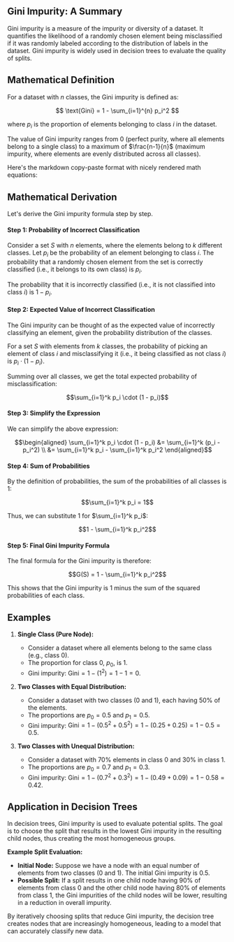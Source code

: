 ## Gini Impurity: A Summary

Gini impurity is a measure of the impurity or diversity of a dataset. It quantifies the likelihood of a randomly chosen element being misclassified if it was randomly labeled according to the distribution of labels in the dataset. Gini impurity is widely used in decision trees to evaluate the quality of splits.

## Mathematical Definition

For a dataset with $n$ classes, the Gini impurity is defined as:

$$
\text{Gini} = 1 - \sum_{i=1}^{n} p_i^2
$$

where $p_i$ is the proportion of elements belonging to class $i$ in the dataset.

The value of Gini impurity ranges from 0 (perfect purity, where all elements belong to a single class) to a maximum of $\frac{n-1}{n}$ (maximum impurity, where elements are evenly distributed across all classes).


Here's the markdown copy-paste format with nicely rendered math equations:

## Mathematical Derivation

Let's derive the Gini impurity formula step by step.

#### Step 1: Probability of Incorrect Classification

Consider a set $S$ with $n$ elements, where the elements belong to $k$ different classes. Let $p_i$ be the probability of an element belonging to class $i$. The probability that a randomly chosen element from the set is correctly classified (i.e., it belongs to its own class) is $p_i$.

The probability that it is incorrectly classified (i.e., it is not classified into class $i$) is $1 - p_i$.

#### Step 2: Expected Value of Incorrect Classification

The Gini impurity can be thought of as the expected value of incorrectly classifying an element, given the probability distribution of the classes.

For a set $S$ with elements from $k$ classes, the probability of picking an element of class $i$ and misclassifying it (i.e., it being classified as not class $i$) is $p_i \cdot (1 - p_i)$.

Summing over all classes, we get the total expected probability of misclassification:

$$\sum_{i=1}^k p_i \cdot (1 - p_i)$$

#### Step 3: Simplify the Expression

We can simplify the above expression:

$$\begin{aligned}
\sum_{i=1}^k p_i \cdot (1 - p_i) &= \sum_{i=1}^k (p_i - p_i^2) \\
&= \sum_{i=1}^k p_i - \sum_{i=1}^k p_i^2
\end{aligned}$$

#### Step 4: Sum of Probabilities

By the definition of probabilities, the sum of the probabilities of all classes is 1:

$$\sum_{i=1}^k p_i = 1$$

Thus, we can substitute 1 for $\sum_{i=1}^k p_i$:

$$1 - \sum_{i=1}^k p_i^2$$

#### Step 5: Final Gini Impurity Formula

The final formula for the Gini impurity is therefore:

$$G(S) = 1 - \sum_{i=1}^k p_i^2$$

This shows that the Gini impurity is $1$ minus the sum of the squared probabilities of each class.



## Examples

1. **Single Class (Pure Node):**
   - Consider a dataset where all elements belong to the same class (e.g., class 0).
   - The proportion for class 0, $p_0$, is 1.
   - Gini impurity: $\text{Gini} = 1 - (1^2) = 1 - 1 = 0$.

2. **Two Classes with Equal Distribution:**
   - Consider a dataset with two classes (0 and 1), each having 50% of the elements.
   - The proportions are $p_0 = 0.5$ and $p_1 = 0.5$.
   - Gini impurity: $\text{Gini} = 1 - (0.5^2 + 0.5^2) = 1 - (0.25 + 0.25) = 1 - 0.5 = 0.5$.

3. **Two Classes with Unequal Distribution:**
   - Consider a dataset with 70% elements in class 0 and 30% in class 1.
   - The proportions are $p_0 = 0.7$ and $p_1 = 0.3$.
   - Gini impurity: $\text{Gini} = 1 - (0.7^2 + 0.3^2) = 1 - (0.49 + 0.09) = 1 - 0.58 = 0.42$.

## Application in Decision Trees

In decision trees, Gini impurity is used to evaluate potential splits. The goal is to choose the split that results in the lowest Gini impurity in the resulting child nodes, thus creating the most homogeneous groups.

**Example Split Evaluation:**

- **Initial Node:** Suppose we have a node with an equal number of elements from two classes (0 and 1). The initial Gini impurity is 0.5.
- **Possible Split:** If a split results in one child node having 90% of elements from class 0 and the other child node having 80% of elements from class 1, the Gini impurities of the child nodes will be lower, resulting in a reduction in overall impurity.

By iteratively choosing splits that reduce Gini impurity, the decision tree creates nodes that are increasingly homogeneous, leading to a model that can accurately classify new data.
